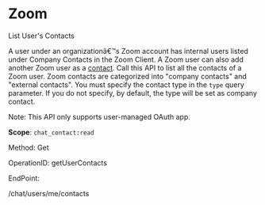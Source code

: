 #     Zoom


List User's Contacts

A user under an organizationâ€™s Zoom account has internal users listed under Company Contacts in the Zoom Client. A Zoom user can also add another Zoom user as a [contact](https://support.zoom.us/hc/en-us/articles/115004055706-Managing-Contacts). Call this API to list all the contacts of a Zoom user. Zoom contacts are categorized into "company contacts" and "external contacts". You must specify the contact type in the `type` query parameter. If you do not specify, by default, the type will be set as company contact.

 Note:  This API only supports user-managed OAuth app.

**Scope**: `chat_contact:read`
 

Method: Get

OperationID: getUserContacts

EndPoint:

/chat/users/me/contacts
